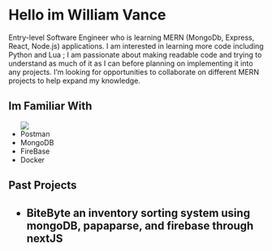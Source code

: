 <h1>Hello im William Vance </h1>
<div>
Entry-level Software Engineer who is learning MERN (MongoDb, Express, React, Node.js) applications. I am interested in learning more code including Python and Lua ; I am passionate about making readable code and trying to understand as much of it as I can before planning on implementing it into any projects. I’m looking for opportunities to collaborate on different MERN projects to help expand my knowledge.
</div>
<h2>Im Familiar With</h2>
<ul>
 <a href="">
 <img src="https://skillicons.dev/icons?i=js,html,css,deno,express,figma,github,js,react,solidity"> 
  <a/>
  <li>Postman</li>
  <li>MongoDB</li>
  <li>FireBase</li>
  <li>Docker</li>
</ul>
<h2>Past Projects<h2/>
<ul>
<li>BiteByte an inventory sorting system using mongoDB, papaparse, and firebase through nextJS</li>
</ul>

